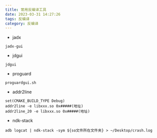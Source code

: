 ```yaml
---
title: 常用反编译工具
date: 2023-03-31 14:27:26
tags: 反编译
category: 反编译
---
```


- jadx

```plain
jadx-gui
```

- jdgui

```plain
jdgui
```

- proguard

```plain
proguardgui.sh
```

- addr2line

```plain
set(CMAKE_BUILD_TYPE Debug)
addr2line -e libxxx.so 0x#####(地址)
addr2line_20 -e libxxx.so 0x#####(地址)
```

- ndk-stack

```plain
adb logcat | ndk-stack -sym ${so文件所在文件夹} > ~/Desktop/crash.log
```
